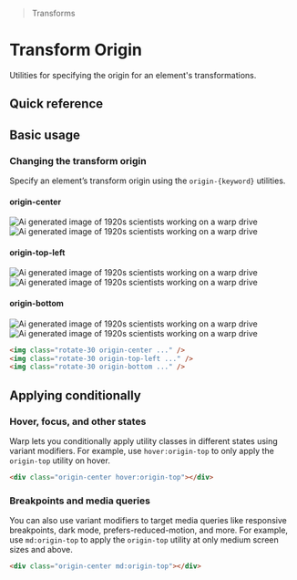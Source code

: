 > Transforms

# Transform Origin

Utilities for specifying the origin for an element's transformations.

## Quick reference

<qr-table />

## Basic usage

### Changing the transform origin
Specify an element’s transform origin using the `origin-{keyword}` utilities.

<example-container>
  <div class="flex flex-wrap items-center justify-around gap-16 sm:gap-32 pb-32">
    <div class="flex flex-col items-center shrink-0">
      <h4 class="ex-heading">origin-center</h4>
      <div class="relative mt-8">
        <img class="absolute w-96 h-96 object-cover rounded-8 opacity-25" src="/classes/20s-scientists.jpg" alt="Ai generated image of 1920s scientists working on a warp drive">
        <img class="relative origin-center rotate-30 w-96 h-96 object-cover rounded-8 ex-box p-0" src="/classes/20s-scientists.jpg" alt="Ai generated image of 1920s scientists working on a warp drive">
      </div>
    </div>
    <div class="flex flex-col items-center shrink-0">
      <h4 class="ex-heading">origin-top-left</h4>
      <div class="relative mt-8">
        <img class="absolute w-96 h-96 object-cover rounded-8 opacity-25" src="/classes/20s-scientists.jpg" alt="Ai generated image of 1920s scientists working on a warp drive">
        <img class="relative origin-top-left rotate-30 w-96 h-96 object-cover rounded-8 ex-box p-0" src="/classes/20s-scientists.jpg" alt="Ai generated image of 1920s scientists working on a warp drive">
      </div>
    </div>
    <div class="flex flex-col items-center shrink-0">
      <h4 class="ex-heading">origin-bottom</h4>
      <div class="relative mt-8">
        <img class="absolute w-96 h-96 object-cover rounded-8 opacity-25" src="/classes/20s-scientists.jpg" alt="Ai generated image of 1920s scientists working on a warp drive">
        <img class="relative origin-bottom rotate-30 w-96 h-96 object-cover rounded-8 ex-box p-0" src="/classes/20s-scientists.jpg" alt="Ai generated image of 1920s scientists working on a warp drive">
      </div>
    </div>
  </div>
</example-container>

```html
<img class="rotate-30 origin-center ..." />
<img class="rotate-30 origin-top-left ..." />
<img class="rotate-30 origin-bottom ..." />
```

## Applying conditionally

### Hover, focus, and other states
Warp lets you conditionally apply utility classes in different states using variant modifiers.
For example, use `hover:origin-top` to only apply the `origin-top` utility on hover.

```html
<div class="origin-center hover:origin-top"></div>
```

### Breakpoints and media queries
You can also use variant modifiers to target media queries like responsive breakpoints, dark mode, prefers-reduced-motion, and more.
For example, use `md:origin-top` to apply the `origin-top` utility at only medium screen sizes and above.

```html
<div class="origin-center md:origin-top"></div>
```